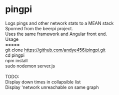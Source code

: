 # pingpi
Logs pings and other network stats to a MEAN stack<br>
Sporned from the beerpi project.<br>
Uses the same framework and Angular front end.<br>
Usage<br>
=====<br>
git clone https://github.com/andye456/pingpi.git<br>
cd pingpi<br>
npm install<br>
sudo nodemon server.js<br>
<br>
TODO:<br>
Display down times in collapsible list<br>
Display 'network unreachable on same graph<br>

